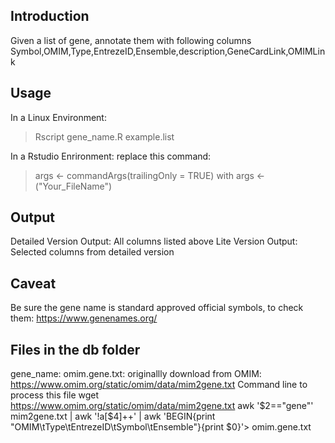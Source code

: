 ## Introduction

Given a list of gene, annotate them with following columns
Symbol,OMIM,Type,EntrezeID,Ensemble,description,GeneCardLink,OMIMLink

## Usage

In a Linux Environment: 
> Rscript gene_name.R example.list

In a Rstudio Enrironment: replace this command: 
> args <- commandArgs(trailingOnly = TRUE)
with 
> args <- ("Your_FileName")

## Output

Detailed Version Output: All columns listed above
Lite Version Output: Selected columns from detailed version

## Caveat

Be sure the gene name is standard approved official symbols, to check them: 
https://www.genenames.org/

## Files in the db folder
gene_name: 
omim.gene.txt: originallly download from OMIM: https://www.omim.org/static/omim/data/mim2gene.txt
               Command line to process this file
			   wget https://www.omim.org/static/omim/data/mim2gene.txt
			   awk '$2=="gene"' mim2gene.txt | awk '!a[$4]++' | awk 'BEGIN{print "OMIM\tType\tEntrezeID\tSymbol\tEnsemble"}{print $0}'> omim.gene.txt
